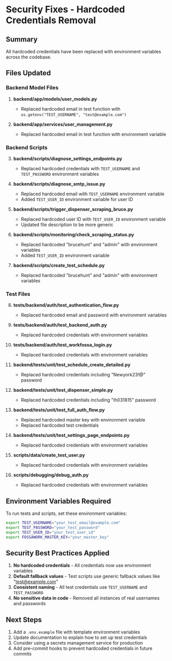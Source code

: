 # Security Fixes - Hardcoded Credentials Removal

## Summary
All hardcoded credentials have been replaced with environment variables across the codebase.

## Files Updated

### Backend Model Files
1. **backend/app/models/user_models.py**
   - Replaced hardcoded email in test function with `os.getenv("TEST_USERNAME", "test@example.com")`

2. **backend/app/services/user_management.py**
   - Replaced hardcoded email in test function with environment variable

### Backend Scripts
3. **backend/scripts/diagnose_settings_endpoints.py**
   - Replaced hardcoded credentials with `TEST_USERNAME` and `TEST_PASSWORD` environment variables

4. **backend/scripts/diagnose_smtp_issue.py**
   - Replaced hardcoded email with `TEST_USERNAME` environment variable
   - Added `TEST_USER_ID` environment variable for user ID

5. **backend/scripts/trigger_dispenser_scraping_bruce.py**
   - Replaced hardcoded user ID with `TEST_USER_ID` environment variable
   - Updated file description to be more generic

6. **backend/scripts/monitoring/check_scraping_status.py**
   - Replaced hardcoded "brucehunt" and "admin" with environment variables
   - Added `TEST_USER_ID` environment variable

7. **backend/scripts/create_test_schedule.py**
   - Replaced hardcoded "brucehunt" and "admin" with environment variables

### Test Files
8. **tests/backend/auth/test_authentication_flow.py**
   - Replaced hardcoded email and password with environment variables

9. **tests/backend/auth/test_backend_auth.py**
   - Replaced hardcoded credentials with environment variables

10. **tests/backend/auth/test_workfossa_login.py**
    - Replaced hardcoded credentials with environment variables

11. **backend/tests/unit/test_schedule_create_detailed.py**
    - Replaced hardcoded credentials including "Newyork23\!@" password

12. **backend/tests/unit/test_dispenser_simple.py**
    - Replaced hardcoded credentials including "Ih031815" password

13. **backend/tests/unit/test_full_auth_flow.py**
    - Replaced hardcoded master key with environment variable
    - Replaced hardcoded test credentials

14. **backend/tests/unit/test_settings_page_endpoints.py**
    - Replaced hardcoded credentials with environment variables

15. **scripts/data/create_test_user.py**
    - Replaced hardcoded credentials with environment variables

16. **scripts/debugging/debug_auth.py**
    - Replaced hardcoded credentials with environment variables

## Environment Variables Required

To run tests and scripts, set these environment variables:

```bash
export TEST_USERNAME="your_test_email@example.com"
export TEST_PASSWORD="your_test_password"
export TEST_USER_ID="your_test_user_id"
export FOSSAWORK_MASTER_KEY="your_master_key"
```

## Security Best Practices Applied

1. **No hardcoded credentials** - All credentials now use environment variables
2. **Default fallback values** - Test scripts use generic fallback values like "test@example.com"
3. **Consistent naming** - All test credentials use `TEST_USERNAME` and `TEST_PASSWORD`
4. **No sensitive data in code** - Removed all instances of real usernames and passwords

## Next Steps

1. Add a `.env.example` file with template environment variables
2. Update documentation to explain how to set up test credentials
3. Consider using a secrets management service for production
4. Add pre-commit hooks to prevent hardcoded credentials in future commits
